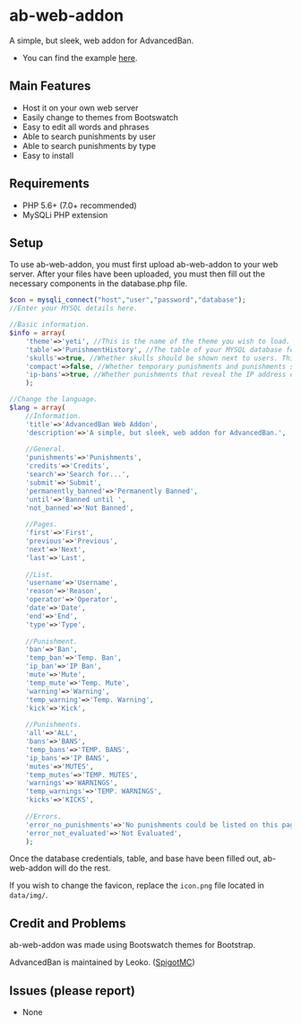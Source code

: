 # ab-web-addon
A simple, but sleek, web addon for AdvancedBan.
- You can find the example [here](https://mathhulk.info/ab-web-addon).

## Main Features
- Host it on your own web server
- Easily change to themes from Bootswatch
- Easy to edit all words and phrases
- Able to search punishments by user
- Able to search punishments by type
- Easy to install

## Requirements
- PHP 5.6+ (7.0+ recommended)
- MySQLi PHP extension

## Setup
To use ab-web-addon, you must first upload ab-web-addon to your web server.
After your files have been uploaded, you must then fill out the necessary components in the database.php file.
```php
$con = mysqli_connect("host","user","password","database");
//Enter your MYSQL details here.

//Basic information.
$info = array(
	'theme'=>'yeti', //This is the name of the theme you wish to load. You can find a list of compatible themes at http://bootswatch.com/. (string)
	'table'=>'PunishmentHistory', //The table of your MYSQL database for which punishments are saved. (string)
	'skulls'=>true, //Whether skulls should be shown next to users. This does not include the body render shown on /user/, which is always shown. (boolean)
	'compact'=>false, //Whether temporary punishments and punishments should be shown together. For example, temporary mutes and mutes would fall under one category of "mutes". (boolean)
	'ip-bans'=>true, //Whether punishments that reveal the IP address of players will be shown. (boolean)
	);

//Change the language.
$lang = array(
	//Information.
	'title'=>'AdvancedBan Web Addon',
	'description'=>'A simple, but sleek, web addon for AdvancedBan.',
	
	//General.
	'punishments'=>'Punishments',
	'credits'=>'Credits',
	'search'=>'Search for...',
	'submit'=>'Submit',
	'permanently_banned'=>'Permanently Banned',
	'until'=>'Banned until ',
	'not_banned'=>'Not Banned',
	
	//Pages.
	'first'=>'First',
	'previous'=>'Previous',
	'next'=>'Next',
	'last'=>'Last',
	
	//List.
	'username'=>'Username',
	'reason'=>'Reason',
	'operator'=>'Operator',
	'date'=>'Date',
	'end'=>'End',
	'type'=>'Type',
	
	//Punishment.
	'ban'=>'Ban',
	'temp_ban'=>'Temp. Ban',
	'ip_ban'=>'IP Ban',
	'mute'=>'Mute',
	'temp_mute'=>'Temp. Mute',
	'warning'=>'Warning',
	'temp_warning'=>'Temp. Warning',
	'kick'=>'Kick',
	
	//Punishments.
	'all'=>'ALL',
	'bans'=>'BANS',
	'temp_bans'=>'TEMP. BANS',
	'ip_bans'=>'IP BANS',
	'mutes'=>'MUTES',
	'temp_mutes'=>'TEMP. MUTES',
	'warnings'=>'WARNINGS',
	'temp_warnings'=>'TEMP. WARNINGS',
	'kicks'=>'KICKS',
	
	//Errors.
	'error_no_punishments'=>'No punishments could be listed on this page.',
	'error_not_evaluated'=>'Not Evaluated',
	);
```
Once the database credentials, table, and base have been filled out, ab-web-addon will do the rest.

If you wish to change the favicon, replace the `icon.png` file located in `data/img/`.

## Credit and Problems
ab-web-addon was made using Bootswatch themes for Bootstrap.

AdvancedBan is maintained by Leoko. ([SpigotMC](https://www.spigotmc.org/resources/advancedban.8695/))

## Issues (please report)
- None

